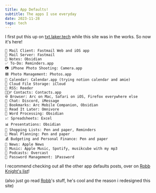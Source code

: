 ```yaml
---
title: App Defaults!
subtitle: The apps I use everyday
date: 2023-11-28
tags: tech
---
```


I first put this up on [txt.laker.tech](https://txt.laker.tech/defaults) while this site was in the works. So now it's here!
```
📨 Mail Client: Fastmail Web and iOS app
📮 Mail Server: Fastmail
📝 Notes: Obsidian
✅ To-Do: Reminders.app
📷 iPhone Photo Shooting: Camera.app
🟦 Photo Management: Photos.app
📆 Calendar: Calendar.app (trying notion calendar and amie)
📁 Cloud File Storage: iCloud
📖 RSS: Reeder
🙍🏻‍♂️ Contacts: Contacts.app
🌐 Browser: Arc on Mac, Safari on iOS, Firefox everywhere else
💬 Chat: Discord, iMessage
🔖 Bookmarks: Arc Mobile Companion, Obsidian
📑 Read It Later: Omnivore
📜 Word Processing: Obsidian
📈 Spreadsheets: Excel
📊 Presentations: Obsidian
🛒 Shopping Lists: Pen and paper, Reminders
🍴 Meal Planning: Pen and paper
💰 Budgeting and Personal Finance: Pen and paper
📰 News: Apple News
🎵 Music: Apple Music, Spotify, musikcube with my mp3
🎤 Podcasts: Overcast
🔐 Password Management: 1Password
```

I recommend checking out all the other app defaults posts, over on [Robb Knight's list](https://defaults.rknight.me/)!

(also just go read [Robb](https://rknight.me)'s stuff, he's cool and the reason i redesigned this site)
